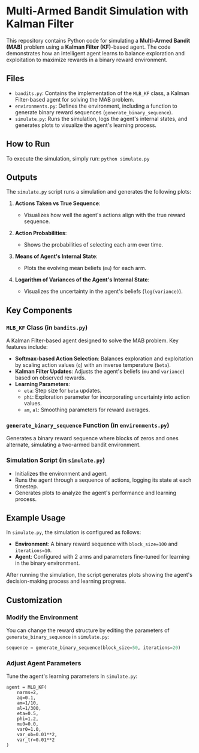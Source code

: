 # Multi-Armed Bandit Simulation with Kalman Filter

This repository contains Python code for simulating a **Multi-Armed Bandit (MAB)** problem using a **Kalman Filter (KF)**-based agent. The code demonstrates how an intelligent agent learns to balance exploration and exploitation to maximize rewards in a binary reward environment.

## Files

- `bandits.py`: Contains the implementation of the `MLB_KF` class, a Kalman Filter-based agent for solving the MAB problem.
- `environments.py`: Defines the environment, including a function to generate binary reward sequences (`generate_binary_sequence`).
- `simulate.py`: Runs the simulation, logs the agent's internal states, and generates plots to visualize the agent's learning process.

## How to Run

To execute the simulation, simply run:
`python simulate.py`

## Outputs

The `simulate.py` script runs a simulation and generates the following plots:

1. **Actions Taken vs True Sequence**:
   - Visualizes how well the agent's actions align with the true reward sequence.

2. **Action Probabilities**:
   - Shows the probabilities of selecting each arm over time.

3. **Means of Agent's Internal State**:
   - Plots the evolving mean beliefs (`mu`) for each arm.

4. **Logarithm of Variances of the Agent's Internal State**:
   - Visualizes the uncertainty in the agent's beliefs (`log(variance)`).

## Key Components

### `MLB_KF` Class (in `bandits.py`)
A Kalman Filter-based agent designed to solve the MAB problem. Key features include:
- **Softmax-based Action Selection**: Balances exploration and exploitation by scaling action values (`q`) with an inverse temperature (`beta`).
- **Kalman Filter Updates**: Adjusts the agent's beliefs (`mu` and `variance`) based on observed rewards.
- **Learning Parameters**:
  - `eta`: Step size for `beta` updates.
  - `phi`: Exploration parameter for incorporating uncertainty into action values.
  - `am`, `al`: Smoothing parameters for reward averages.

### `generate_binary_sequence` Function (in `environments.py`)
Generates a binary reward sequence where blocks of zeros and ones alternate, simulating a two-armed bandit environment.

### Simulation Script (in `simulate.py`)
- Initializes the environment and agent.
- Runs the agent through a sequence of actions, logging its state at each timestep.
- Generates plots to analyze the agent's performance and learning process.

## Example Usage

In `simulate.py`, the simulation is configured as follows:
- **Environment**: A binary reward sequence with `block_size=100` and `iterations=10`.
- **Agent**: Configured with 2 arms and parameters fine-tuned for learning in the binary environment.

After running the simulation, the script generates plots showing the agent's decision-making process and learning progress.

## Customization

### Modify the Environment
You can change the reward structure by editing the parameters of `generate_binary_sequence` in `simulate.py`:
```python
sequence = generate_binary_sequence(block_size=50, iterations=20)
```


### Adjust Agent Parameters
Tune the agent's learning parameters in `simulate.py`:
```
agent = MLB_KF(
    narms=2,
    aq=0.1,
    am=1/10,
    al=1/300,
    eta=0.5,
    phi=1.2,
    mu0=0.0,
    var0=1.0,
    var_ob=0.01**2,
    var_tr=0.01**2
)
```